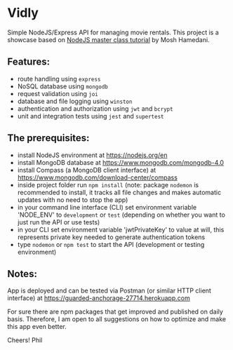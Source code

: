 # Vidly
Simple NodeJS/Express API for managing movie rentals. This project is a showcase based on [NodeJS master class tutorial](https://www.udemy.com/nodejs-master-class) by Mosh Hamedani. 

## Features:
* route handling using `express`
* NoSQL database using `mongodb`
* request validation using `joi`
* database and file logging using `winston`
* authentication and authorization using `jwt` and `bcrypt`
* unit and integration tests using `jest` and `supertest`

## The prerequisites:
* install NodeJS environment at https://nodejs.org/en
* install MongoDB database at https://www.mongodb.com/mongodb-4.0
* install Compass (a MongoDB client interface) at https://www.mongodb.com/download-center/compass
* inside project folder run `npm install` (note: package `nodemon` is recommended to install, it tracks all file changes and makes automatic updates with no need to stop the app)
* in your command line interface (CLI) set environment variable 'NODE_ENV' to `development` or `test` (depending on whether you want to just run the API or use tests)
* in your CLI set environment variable 'jwtPrivateKey' to value at will, this represents private key needed to generate authentication tokens
* type `nodemon` or `npm test` to start the API (development or testing environment)

## Notes:
App is deployed and can be tested via Postman (or similar HTTP client interface) at https://guarded-anchorage-27714.herokuapp.com

For sure there are npm packages that get improved and published on daily basis. 
Therefore, I am open to all suggestions on how to optimize and make this app even better.  

Cheers!
Phil
